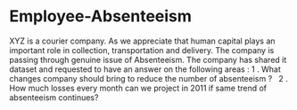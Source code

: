 # Employee-Absenteeism
XYZ is a courier company. As we appreciate that human capital plays an important role in collection, transportation and delivery. The company is passing through genuine issue of Absenteeism. The company has shared it dataset and requested to have an answer on the following areas :
1 . What changes company should bring to reduce the number of absenteeism ?  
2 . How much losses every month can we project in 2011 if same trend of absenteeism continues?
